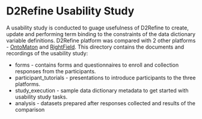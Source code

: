 D2Refine Usability Study
========================

A usability study is conducted to guage usefulness of D2Refine to create, update and performing term binding to the constraints of the data dictionary variable definitions.  D2Refine platform was compared with 2 other platforms - [OntoMaton](https://github.com/ISA-tools/OntoMaton) and [RightField](http://www.rightfield.org.uk/).
This directory contains the documents and recordings of the usability study:
- forms - contains forms and questionnaires to enroll and collection responses from the participants.
- participant_tutorials - presentations to introduce participants to the three platforms.
- study_execution - sample data dictionary metadata to get started with usability study tasks.
- analysis - datasets prepared after responses collected and results of the comparison


